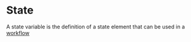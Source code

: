 State
=====================

A state variable is the definition of a state element that can be used in a [workflow](Workflow)
